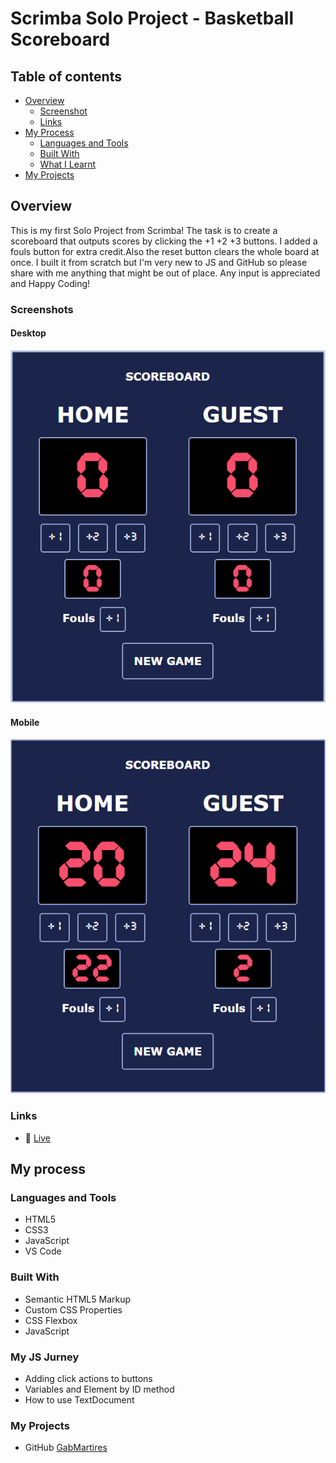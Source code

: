 # Scrimba Solo Project - Basketball Scoreboard

## Table of contents

- [Overview](#overview)
  - [Screenshot](#screenshot)
  - [Links](#links)
- [My Process](#my-process)
  - [Languages and Tools](#languages-and-tools)
  - [Built With](#built-with)
  - [What I Learnt](#my-js-jurney)  
- [My Projects](#my-projects)

## Overview
This is my first Solo Project from Scrimba! The task is to create a scoreboard that outputs scores by clicking the +1 +2 +3 buttons. I added a fouls button for extra credit.Also the reset button clears the whole board at once. I built it from scratch but I'm very new to JS and GitHub so please share with me anything that might be out of place. Any input is appreciated and Happy Coding!
### Screenshots

#### Desktop

![Scoreboard Empty View](https://raw.githubusercontent.com/gabmartires/SoloProject-Scoreboard/home/images/empty-state.png)

#### Mobile

![Scoreboard Working View](https://raw.githubusercontent.com/gabmartires/SoloProject-Scoreboard/home/images/working-state.png)

### Links

- 🔗 [Live](https://scrimba-gm-scoreboard.netlify.app/)

## My process

### Languages and Tools

- HTML5
- CSS3
- JavaScript
- VS Code

### Built With

- Semantic HTML5 Markup
- Custom CSS Properties
- CSS Flexbox
- JavaScript

### My JS Jurney

- Adding click actions to buttons
- Variables and Element by ID method
- How to use TextDocument

### My Projects
- GitHub [GabMartires](https://github.com/gabmartires)